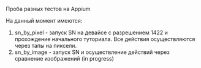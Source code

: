 Проба разных тестов на Appium

На данный момент имеются:
1. sn_by_pixel - запуск SN на девайсе с разрешением 1422 и прохождение начального туториала. Все действия осуществляются через тапы на пиксели.
2. sn_by_image - запуск SN и осуществление действий через сравнение изображений (in progress)
